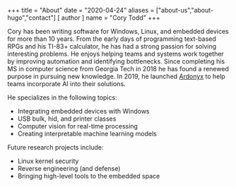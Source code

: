+++
title = "About"
date = "2020-04-24"
aliases = ["about-us","about-hugo","contact"]
[ author ]
  name = "Cory Todd"
+++

Cory has been writing software for Windows, Linux, and embedded devices for more than 10 years. From the early days of programming text-based RPGs
and his TI-83+ calculator, he has had a strong passion for solving interesting problems. He enjoys helping teams and systems work together by improving automation and identifying bottlenecks. Since completing his MS in computer science from Georgia Tech in 2018 he has found a renewed purpose in pursuing new knowledge. In 2019, he launched [Ardonyx](https://ardonyx.io) to help teams incorporate AI into their solutions.

He specializes in the following topics:

* Integrating embedded devices with Windows
* USB bulk, hid, and printer classes
* Computer vision for real-time processing
* Creating interpretable machine learning models


Future research projects include:

* Linux kernel security
* Reverse engineering (and defense)
* Bringing high-level tools to the embedded space

